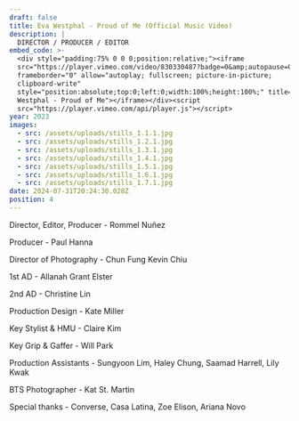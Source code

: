 ```yaml
---
draft: false
title: Eva Westphal - Proud of Me (Official Music Video)
description: |
  DIRECTOR / PRODUCER / EDITOR
embed_code: >-
  <div style="padding:75% 0 0 0;position:relative;"><iframe
  src="https://player.vimeo.com/video/830330487?badge=0&amp;autopause=0&amp;player_id=0&amp;app_id=58479"
  frameborder="0" allow="autoplay; fullscreen; picture-in-picture;
  clipboard-write"
  style="position:absolute;top:0;left:0;width:100%;height:100%;" title="Eva
  Westphal - Proud of Me"></iframe></div><script
  src="https://player.vimeo.com/api/player.js"></script>
year: 2023
images:
  - src: /assets/uploads/stills_1.1.1.jpg
  - src: /assets/uploads/stills_1.2.1.jpg
  - src: /assets/uploads/stills_1.3.1.jpg
  - src: /assets/uploads/stills_1.4.1.jpg
  - src: /assets/uploads/stills_1.5.1.jpg
  - src: /assets/uploads/stills_1.6.1.jpg
  - src: /assets/uploads/stills_1.7.1.jpg
date: 2024-07-31T20:24:30.028Z
position: 4
---
```


Director, Editor, Producer - Rommel Nuñez

Producer - Paul Hanna

Director of Photography - Chun Fung Kevin Chiu

1st AD - Allanah Grant Elster

2nd AD - Christine Lin

Production Design - Kate Miller

Key Stylist & HMU - Claire Kim

Key Grip & Gaffer - Will Park

Production Assistants - Sungyoon Lim, Haley Chung, Saamad Harrell, Lily Kwak

BTS Photographer - Kat St. Martin

Special thanks - Converse, Casa Latina, Zoe Elison, Ariana Novo

